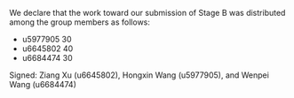 We declare that the work toward our submission of Stage B was distributed among the group members as follows:

* u5977905 30
* u6645802 40
* u6684474 30

Signed: Ziang Xu (u6645802), Hongxin Wang (u5977905), and Wenpei Wang (u6684474)

